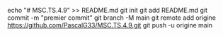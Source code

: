 echo "# MSC.TS.4.9" >> README.md 
git init 
git add README.md 
git commit -m "premier commit" 
git branch -M main 
git remote add origine https://github.com/PascalG33/MSC.TS.4.9.git
 git push -u origine main